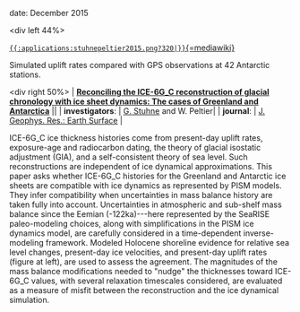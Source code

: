 date: December 2015

\<div left 44%\>

[`{{:applications:stuhnepeltier2015.png?320|}}`{=mediawiki}](http://onlinelibrary.wiley.com/doi/10.1002/2015JF003580/full)

Simulated uplift rates compared with GPS observations at 42 Antarctic
stations.


\<div right 50%\> \| **[Reconciling the ICE-6G\_C reconstruction of
glacial chronology with ice sheet dynamics: The cases of Greenland and
Antarctica](http://onlinelibrary.wiley.com/doi/10.1002/2015JF003580/full)**
\|\| \| **investigators**: \| [G.
Stuhne](http://www.atmosp.physics.utoronto.ca/people/gordan/)
and W. Peltier\| \| **journal**: \| [J. Geophys. Res.: Earth
Surface](http://agupubs.onlinelibrary.wiley.com/agu/jgr/journal/10.1002/(ISSN)2169-9011/)
\|

ICE-6G\_C ice thickness histories come from present-day uplift rates,
exposure-age and radiocarbon dating, the theory of glacial isostatic
adjustment (GIA), and a self-consistent theory of sea level. Such
reconstructions are independent of ice dynamical approximations. This
paper asks whether ICE-6G\_C histories for the Greenland and Antarctic
ice sheets are compatible with ice dynamics as represented by PISM
models. They infer compatibility when uncertainties in mass balance
history are taken fully into account. Uncertainties in atmospheric and
sub-shelf mass balance since the Eemian (-122ka)\-\--here represented by
the SeaRISE paleo-modeling choices, along with simplifications in the
PISM ice dynamics model, are carefully considered in a time-dependent
inverse-modeling framework. Modeled Holocene shoreline evidence for
relative sea level changes, present-day ice velocities, and present-day
uplift rates (figure at left), are used to assess the agreement. The
magnitudes of the mass balance modifications needed to \"nudge\" the
thicknesses toward ICE-6G\_C values, with several relaxation timescales
considered, are evaluated as a measure of misfit between the
reconstruction and the ice dynamical simulation.



